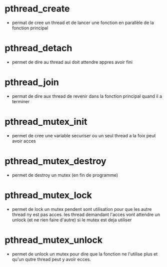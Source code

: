# pthread_create

- permat de cree un thread et de lancer une fonction en parallèle de la fonction principal

# pthread_detach

- permet de dire au thread aui doit attendre appres avoir fini

# pthread_join

- permat de dire aux thread de revenir dans la fonction principal quand il a terminer

# pthread_mutex_init

- permet de cree une variable securiser ou un seul thread a la foix peut avoir acces

# pthread_mutex_destroy

- permet de destroy un mutex (en fin de programme)

# pthread_mutex_lock

- permet de lock un mutex pendent sont utilisation pour que les autre thread ny est pas acces.
	les thread demandant l'acces vont attendre un unlock (et ne rien faire d'autre) si le mutex est deja utiliser

# pthread_mutex_unlock

- permet de unlock un mutex pour dire que la fonction ne l'utilise plus et qu'un qutre thread peut y avoir ecces.
